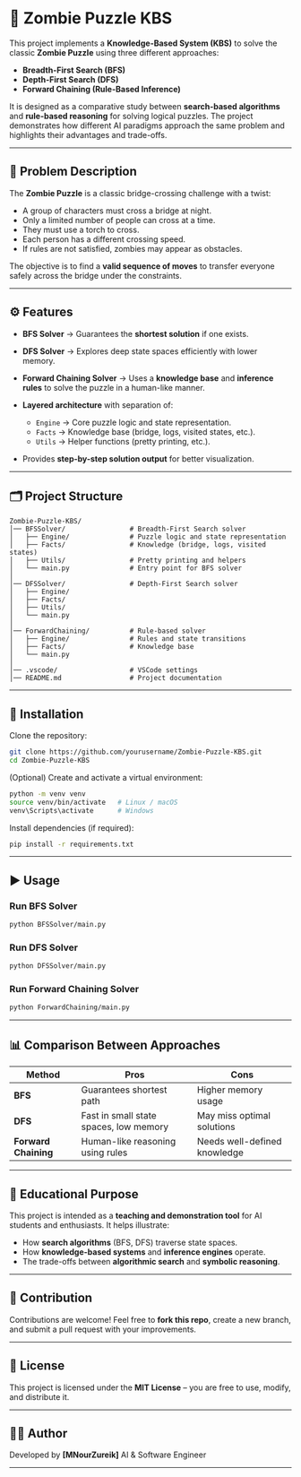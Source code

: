 # 🧩 Zombie Puzzle KBS

This project implements a **Knowledge-Based System (KBS)** to solve the classic **Zombie Puzzle** using three different approaches:

* **Breadth-First Search (BFS)**
* **Depth-First Search (DFS)**
* **Forward Chaining (Rule-Based Inference)**

It is designed as a comparative study between **search-based algorithms** and **rule-based reasoning** for solving logical puzzles.
The project demonstrates how different AI paradigms approach the same problem and highlights their advantages and trade-offs.

---

## 📖 Problem Description

The **Zombie Puzzle** is a classic bridge-crossing challenge with a twist:

* A group of characters must cross a bridge at night.
* Only a limited number of people can cross at a time.
* They must use a torch to cross.
* Each person has a different crossing speed.
* If rules are not satisfied, zombies may appear as obstacles.

The objective is to find a **valid sequence of moves** to transfer everyone safely across the bridge under the constraints.

---

## ⚙️ Features

* **BFS Solver** → Guarantees the **shortest solution** if one exists.
* **DFS Solver** → Explores deep state spaces efficiently with lower memory.
* **Forward Chaining Solver** → Uses a **knowledge base** and **inference rules** to solve the puzzle in a human-like manner.
* **Layered architecture** with separation of:

  * `Engine` → Core puzzle logic and state representation.
  * `Facts` → Knowledge base (bridge, logs, visited states, etc.).
  * `Utils` → Helper functions (pretty printing, etc.).
* Provides **step-by-step solution output** for better visualization.

---

## 🗂 Project Structure

```
Zombie-Puzzle-KBS/
│── BFSSolver/                # Breadth-First Search solver
│   ├── Engine/               # Puzzle logic and state representation
│   ├── Facts/                # Knowledge (bridge, logs, visited states)
│   ├── Utils/                # Pretty printing and helpers
│   └── main.py               # Entry point for BFS solver
│
│── DFSSolver/                # Depth-First Search solver
│   ├── Engine/
│   ├── Facts/
│   ├── Utils/
│   └── main.py
│
│── ForwardChaining/          # Rule-based solver
│   ├── Engine/               # Rules and state transitions
│   ├── Facts/                # Knowledge base
│   └── main.py
│
│── .vscode/                  # VSCode settings
│── README.md                 # Project documentation
```

---

## 🔧 Installation

Clone the repository:

```bash
git clone https://github.com/yourusername/Zombie-Puzzle-KBS.git
cd Zombie-Puzzle-KBS
```

(Optional) Create and activate a virtual environment:

```bash
python -m venv venv
source venv/bin/activate   # Linux / macOS
venv\Scripts\activate      # Windows
```

Install dependencies (if required):

```bash
pip install -r requirements.txt
```

---

## ▶️ Usage

### Run BFS Solver

```bash
python BFSSolver/main.py
```

### Run DFS Solver

```bash
python DFSSolver/main.py
```

### Run Forward Chaining Solver

```bash
python ForwardChaining/main.py
```

---

## 📊 Comparison Between Approaches

| Method               | Pros                                   | Cons                         |
| -------------------- | -------------------------------------- | ---------------------------- |
| **BFS**              | Guarantees shortest path               | Higher memory usage          |
| **DFS**              | Fast in small state spaces, low memory | May miss optimal solutions   |
| **Forward Chaining** | Human-like reasoning using rules       | Needs well-defined knowledge |

---

## 🎯 Educational Purpose

This project is intended as a **teaching and demonstration tool** for AI students and enthusiasts.
It helps illustrate:

* How **search algorithms** (BFS, DFS) traverse state spaces.
* How **knowledge-based systems** and **inference engines** operate.
* The trade-offs between **algorithmic search** and **symbolic reasoning**.

---

## 🤝 Contribution

Contributions are welcome!
Feel free to **fork this repo**, create a new branch, and submit a pull request with your improvements.

---

## 📜 License

This project is licensed under the **MIT License** – you are free to use, modify, and distribute it.

---

## 👨‍💻 Author

Developed by **\[MNourZureik]**
AI & Software Engineer

---
